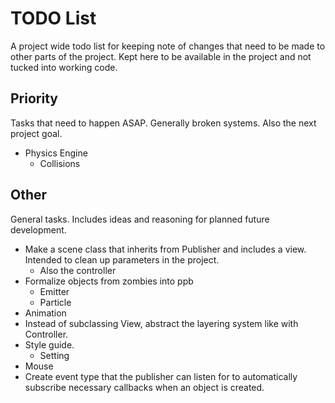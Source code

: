 # TODO List

A project wide todo list for keeping note of changes that need to be made to
other parts of the project. Kept here to be available in the project and not 
tucked into working code.

## Priority

Tasks that need to happen ASAP. Generally broken systems. Also the next project
goal.

* Physics Engine
    * Collisions

## Other

General tasks. Includes ideas and reasoning for planned future development.

* Make a scene class that inherits from Publisher and includes a view. Intended 
to clean up parameters in the project.
    * Also the controller
* Formalize objects from zombies into ppb
    * Emitter
    * Particle
* Animation
* Instead of subclassing View, abstract the layering system like with 
    Controller.
* Style guide.
    * Setting
* Mouse
* Create event type that the publisher can listen for to automatically subscribe
  necessary callbacks when an object is created.